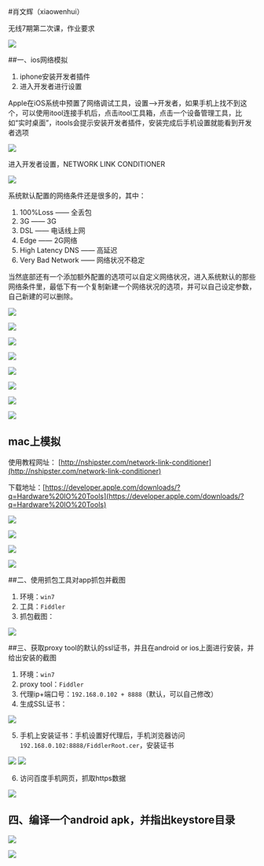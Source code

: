 #肖文辉（xiaowenhui）

 无线7期第二次课，作业要求

![](http://i.imgur.com/02lS6d1.jpg)


##一、ios网络模拟 

1. iphone安装开发者插件
2. 进入开发者进行设置

  Apple在iOS系统中预置了网络调试工具，设置——>开发者，如果手机上找不到这个，可以使用itool连接手机后，点击itool工具箱，点击一个设备管理工具，比如“实时桌面”，itools会提示安装开发者插件，安装完成后手机设置就能看到开发者选项

![](http://i.imgur.com/UpqCHe1.jpg)

 进入开发者设置，NETWORK LINK CONDITIONER

 ![](http://i.imgur.com/Nj5OSc0.jpg)


系统默认配置的网络条件还是很多的，其中：

1. 100%Loss —— 全丢包
2. 3G  —— 3G
3. DSL —— 电话线上网
4. Edge —— 2G网络
5. High Latency DNS —— 高延迟
6. Very Bad Network —— 网络状况不稳定

当然底部还有一个添加额外配置的选项可以自定义网络状况，进入系统默认的那些网络条件里，最低下有一个复制新建一个网络状况的选项，并可以自己设定参数，自己新建的可以删除。

![](http://i.imgur.com/6lXL9Ri.jpg)

![](http://i.imgur.com/AOPF5Hg.jpg)

![](http://i.imgur.com/3f5fXSo.jpg)

![](http://i.imgur.com/9hOz9Ao.jpg)

![](http://i.imgur.com/mQCONeF.jpg)

![](http://i.imgur.com/uTFymj8.jpg)

![](http://i.imgur.com/birF57W.jpg)

![](http://i.imgur.com/BdKeqNe.jpg)


## mac上模拟 

 使用教程网址： [http://nshipster.com/network-link-conditioner](http://nshipster.com/network-link-conditioner)

 下载地址：[https://developer.apple.com/downloads/?q=Hardware%20IO%20Tools](https://developer.apple.com/downloads/?q=Hardware%20IO%20Tools)


![](http://i.imgur.com/En0GujX.jpg)

![](http://i.imgur.com/hxi2ywH.jpg)

![](http://i.imgur.com/6JZXVpL.jpg)

![](http://i.imgur.com/WgaYS7N.jpg)


##二、使用抓包工具对app抓包并截图



1. 环境：`win7`
2. 工具：`Fiddler`
3. 抓包截图：

![](http://i.imgur.com/mEiMJ22.png)




##三、获取proxy tool的默认的ssl证书，并且在android or ios上面进行安装，并给出安装的截图

1. 环境：`win7`
2. proxy tool：`Fiddler`
3. 代理ip+端口号：`192.168.0.102 + 8888`（默认，可以自己修改）
4. 生成SSL证书：

![](http://i.imgur.com/eMqYXM9.jpg)

5. 手机上安装证书：手机设置好代理后，手机浏览器访问`192.168.0.102:8888/FiddlerRoot.cer`，安装证书

![](http://i.imgur.com/G2eZtLI.jpg)
![](http://i.imgur.com/ecvjwhw.jpg)

6. 访问百度手机网页，抓取https数据

![](http://i.imgur.com/0BYEtih.jpg)


## 四、编译一个android apk，并指出keystore目录

![](http://i.imgur.com/bQmJV1G.png) 

![](http://i.imgur.com/KUIK6iH.png)